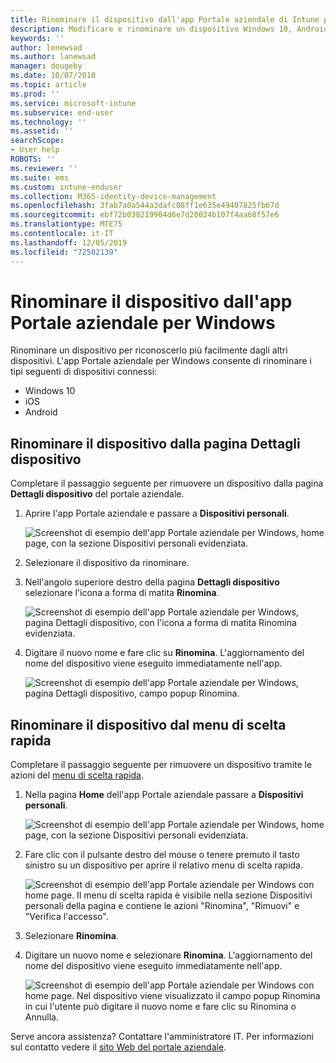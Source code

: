 ```yaml
---
title: Rinominare il dispositivo dall'app Portale aziendale di Intune per Windows
description: Modificare e rinominare un dispositivo Windows 10, Android, iOS o Microsoft HoloLens nell'app Portale aziendale di Intune per Windows
keywords: ''
author: lenewsad
ms.author: lanewsad
manager: dougeby
ms.date: 10/07/2018
ms.topic: article
ms.prod: ''
ms.service: microsoft-intune
ms.subservice: end-user
ms.technology: ''
ms.assetid: ''
searchScope:
- User help
ROBOTS: ''
ms.reviewer: ''
ms.suite: ems
ms.custom: intune-enduser
ms.collection: M365-identity-device-management
ms.openlocfilehash: 3fab7a0a544a3dafc08ff1e635e49407825fb67d
ms.sourcegitcommit: ebf72b038219904d6e7d20024b107f4aa68f57e6
ms.translationtype: MTE75
ms.contentlocale: it-IT
ms.lasthandoff: 12/05/2019
ms.locfileid: "72502139"
---
```

# <a name="rename-device-from-the-company-portal-app-for-windows"></a>Rinominare il dispositivo dall'app Portale aziendale per Windows
Rinominare un dispositivo per riconoscerlo più facilmente dagli altri dispositivi. L'app Portale aziendale per Windows consente di rinominare i tipi seguenti di dispositivi connessi:  
* Windows 10
* iOS
* Android  

## <a name="rename-device-from-device-details-page"></a>Rinominare il dispositivo dalla pagina **Dettagli dispositivo**  
Completare il passaggio seguente per rimuovere un dispositivo dalla pagina **Dettagli dispositivo** del portale aziendale. 

1. Aprire l'app Portale aziendale e passare a **Dispositivi personali**.  

    ![Screenshot di esempio dell'app Portale aziendale per Windows, home page, con la sezione Dispositivi personali evidenziata.](./media/1809_CheckAccess_Context_Select_Device.png)  
2. Selezionare il dispositivo da rinominare.
3. Nell'angolo superiore destro della pagina **Dettagli dispositivo** selezionare l'icona a forma di matita **Rinomina**.  

     ![Screenshot di esempio dell'app Portale aziendale per Windows, pagina Dettagli dispositivo, con l'icona a forma di matita Rinomina evidenziata.](./media/1809_Rename_CPapp_Windows_icon.png) 
4. Digitare il nuovo nome e fare clic su **Rinomina**. L'aggiornamento del nome del dispositivo viene eseguito immediatamente nell'app.  

     ![Screenshot di esempio dell'app Portale aziendale per Windows, pagina Dettagli dispositivo, campo popup Rinomina.](./media/1808_RenameApp_Popup.png)  

## <a name="rename-device-from-device-context-menu"></a>Rinominare il dispositivo dal menu di scelta rapida  
Completare il passaggio seguente per rimuovere un dispositivo tramite le azioni del [menu di scelta rapida](https://docs.microsoft.com//windows/uwp/design/controls-and-patterns/menus).  

1. Nella pagina **Home** dell'app Portale aziendale passare a **Dispositivi personali**.

    ![Screenshot di esempio dell'app Portale aziendale per Windows, home page, con la sezione Dispositivi personali evidenziata.](./media/1809_CheckAccess_Context_Select_Device.png)  
2. Fare clic con il pulsante destro del mouse o tenere premuto il tasto sinistro su un dispositivo per aprire il relativo menu di scelta rapida.  

    ![Screenshot di esempio dell'app Portale aziendale per Windows con home page. Il menu di scelta rapida è visibile nella sezione **Dispositivi personali** della pagina e contiene le azioni "Rinomina", "Rimuovi" e "Verifica l'accesso".](./media/1809_DeviceContextMenu_Windows_CP.png)    
3. Selezionare **Rinomina**.  
4. Digitare un nuovo nome e selezionare **Rinomina**. L'aggiornamento del nome del dispositivo viene eseguito immediatamente nell'app.  

     ![Screenshot di esempio dell'app Portale aziendale per Windows con home page. Nel dispositivo viene visualizzato il campo popup Rinomina in cui l'utente può digitare il nuovo nome e fare clic su Rinomina o Annulla.](./media/1808_RenameApp_Popup.png)  

Serve ancora assistenza? Contattare l'amministratore IT. Per informazioni sul contatto vedere il [sito Web del portale aziendale](https://go.microsoft.com/fwlink/?linkid=2010980).

